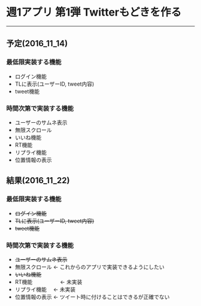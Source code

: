 # 週1アプリ 第1弾 Twitterもどきを作る

***

## 予定(2016_11_14)

### 最低限実装する機能
* ログイン機能
* TLに表示(ユーザーID, tweet内容)
* tweet機能

### 時間次第で実装する機能
* ユーザーのサムネ表示
* 無限スクロール
* いいね機能
* RT機能
* リプライ機能
* 位置情報の表示


## 結果(2016_11_22)

### 最低限実装する機能
* ~~ログイン機能~~
* ~~TLに表示(ユーザーID, tweet内容)~~
* ~~tweet機能~~

### 時間次第で実装する機能
* ~~ユーザーのサムネ表示~~
* 無限スクロール   ← これからのアプリで実装できるようにしたい
* ~~いいね機能~~
* RT機能　　　　　 ← 未実装
* リプライ機能   　← 未実装
* 位置情報の表示   ← ツイート時に付けることはできるが正確でない